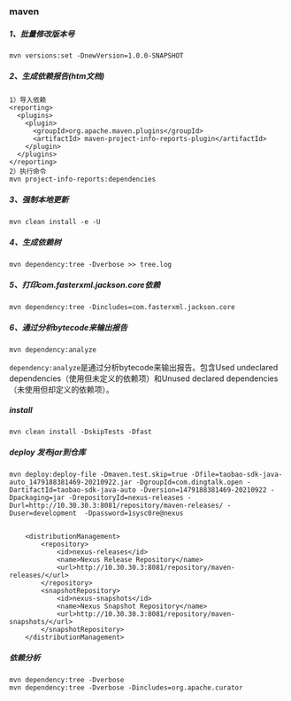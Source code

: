 ### maven

##### 1、批量修改版本号

```
mvn versions:set -DnewVersion=1.0.0-SNAPSHOT
```

##### 2、生成依赖报告(htm文档)

```
1）导入依赖
<reporting>
  <plugins>
    <plugin>
      <groupId>org.apache.maven.plugins</groupId>
      <artifactId> maven-project-info-reports-plugin</artifactId>
    </plugin>
  </plugins>
</reporting>
2）执行命令
mvn project-info-reports:dependencies
```

##### 3、强制本地更新

```
mvn clean install -e -U
```

##### 4、生成依赖树

```
mvn dependency:tree -Dverbose >> tree.log
```

##### 5、打印com.fasterxml.jackson.core依赖

```
mvn dependency:tree -Dincludes=com.fasterxml.jackson.core
```

##### 6、通过分析bytecode来输出报告

```
mvn dependency:analyze
```

`dependency:analyze`是通过分析bytecode来输出报告。包含Used undeclared dependencies（使用但未定义的依赖项）和Unused declared dependencies（未使用但却定义的依赖项）。

##### install

```
mvn clean install -DskipTests -Dfast
```

##### deploy 发布jar到仓库

```
mvn deploy:deploy-file -Dmaven.test.skip=true -Dfile=taobao-sdk-java-auto_1479188381469-20210922.jar -DgroupId=com.dingtalk.open -DartifactId=taobao-sdk-java-auto -Dversion=1479188381469-20210922 -Dpackaging=jar -DrepositoryId=nexus-releases -Durl=http://10.30.30.3:8081/repository/maven-releases/ -Duser=development  -Dpassword=1sysc0re@nexus


    <distributionManagement>
        <repository>
            <id>nexus-releases</id>
            <name>Nexus Release Repository</name>
            <url>http://10.30.30.3:8081/repository/maven-releases/</url>
        </repository>
        <snapshotRepository>
            <id>nexus-snapshots</id>
            <name>Nexus Snapshot Repository</name>
            <url>http://10.30.30.3:8081/repository/maven-snapshots/</url>
        </snapshotRepository>
    </distributionManagement>
```

##### 依赖分析

```
mvn dependency:tree -Dverbose
mvn dependency:tree -Dverbose -Dincludes=org.apache.curator
```

